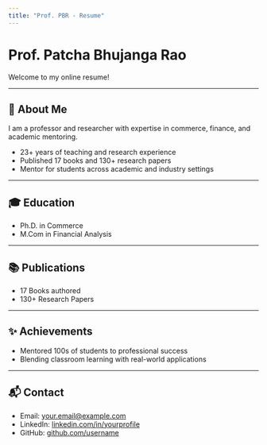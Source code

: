 ```yaml
---
title: "Prof. PBR - Resume"
---
```


<link rel="stylesheet" href="style.css">

# Prof. Patcha Bhujanga Rao  

Welcome to my online resume!  

---

## 👤 About Me
I am a professor and researcher with expertise in commerce, finance, and academic mentoring.  
- 23+ years of teaching and research experience  
- Published 17 books and 130+ research papers  
- Mentor for students across academic and industry settings  

---

## 🎓 Education
- Ph.D. in Commerce  
- M.Com in Financial Analysis  

---

## 📚 Publications
- 17 Books authored  
- 130+ Research Papers  

---

## ✨ Achievements
- Mentored 100s of students to professional success  
- Blending classroom learning with real-world applications  

---

## 📬 Contact
- Email: your.email@example.com  
- LinkedIn: [linkedin.com/in/yourprofile](#)  
- GitHub: [github.com/username](#)  

